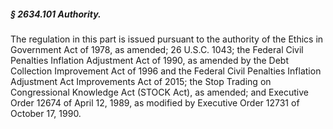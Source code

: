 ##### § 2634.101 Authority. #####

The regulation in this part is issued pursuant to the authority of the Ethics in Government Act of 1978, as amended; 26 U.S.C. 1043; the Federal Civil Penalties Inflation Adjustment Act of 1990, as amended by the Debt Collection Improvement Act of 1996 and the Federal Civil Penalties Inflation Adjustment Act Improvements Act of 2015; the Stop Trading on Congressional Knowledge Act (STOCK Act), as amended; and Executive Order 12674 of April 12, 1989, as modified by Executive Order 12731 of October 17, 1990.